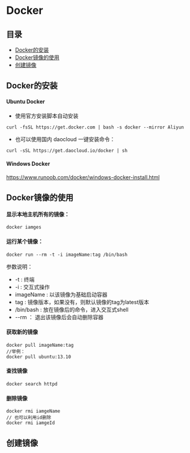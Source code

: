 # Docker
## 目录
 - [Docker的安装](#docker的安装)
 - [Docker镜像的使用](#docker镜像的使用)
 - [创建镜像](#创建镜像)

## Docker的安装
####  Ubuntu Docker
- 使用官方安装脚本自动安装
```
curl -fsSL https://get.docker.com | bash -s docker --mirror Aliyun
```
- 也可以使用国内 daocloud 一键安装命令：
```
curl -sSL https://get.daocloud.io/docker | sh
```
#### Windows Docker
https://www.runoob.com/docker/windows-docker-install.html

## Docker镜像的使用
#### 显示本地主机所有的镜像：
```
docker iamges
```
#### 运行某个镜像：
```
docker run --rm -t -i imageName:tag /bin/bash
```
参数说明：  
- -t : 终端  
- -i : 交互式操作  
- imageName : 以该镜像为基础启动容器  
- tag : 镜像版本，如果没有，则默认镜像的tag为latest版本  
- /bin/bash : 放在镜像后的命令，进入交互式shell  
- --rm ： 退出该镜像后会自动删除容器

#### 获取新的镜像
```
docker pull imageName:tag
//举例：
docker pull ubuntu:13.10
```
#### 查找镜像
```
docker search httpd
```
#### 删除镜像
```
docker rmi iamgeName
// 也可以利用id删除
docker rmi iamgeId
```

## 创建镜像
